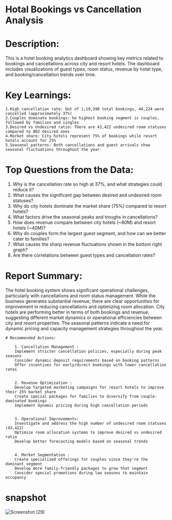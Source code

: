 # Hotal Bookings vs Cancellation Analysis
# Description:
This is a hotel booking analytics dashboard showing key metrics related to bookings and cancellations across city and resort hotels. 
The dashboard includes visualizations of guest types, room status, revenue by hotel type, and booking/cancellation trends over time.

# Key Learnings:
	1.High cancellation rate: Out of 1,19,390 total bookings, 44,224 were cancelled (approximately 37%)
	2.Couples dominate bookings: he highest booking segment is couples, followed by families and singles
	3.Desired vs Undesired ratio: There are 43,422 undesired room statuses compared to 802 desired ones
	4.Market share: City hotels represent 75% of bookings while resort hotels account for 25%
	5.Seasonal patterns: Both cancellations and guest arrivals show seasonal fluctuations throughout the year

# Top Questions from the Data:

1. Why is the cancellation rate so high at 37%, and what strategies could reduce it?
2. What causes the significant gap between desired and undesired room statuses?
3. Why do city hotels dominate the market share (75%) compared to resort hotels?
4. What factors drive the seasonal peaks and troughs in cancellations?
5. How does revenue compare between city hotels (~80M) and resort hotels (~40M)?
6. Why do couples form the largest guest segment, and how can we better cater to families?
7. What causes the sharp revenue fluctuations shown in the bottom right graph?
8. Are there correlations between guest types and cancellation rates?

# Report Summary:
The hotel booking system shows significant operational challenges, particularly with cancellations and room status management. While the business generates 
substantial revenue, there are clear opportunities for improvement in reducing cancellations and optimizing room allocation. City hotels are performing 
better in terms of both bookings and revenue, suggesting different market dynamics or operational efficiencies between city and resort properties. The seasonal 
patterns indicate a need for dynamic pricing and capacity management strategies throughout the year.

	# Recommended Actions:

		1. Cancellation Management :
		Implement stricter cancellation policies, especially during peak seasons
		Consider dynamic deposit requirements based on booking patterns
		Offer incentives for early/direct bookings with lower cancellation rates


		2. Revenue Optimization :
		Develop targeted marketing campaigns for resort hotels to improve their 25% market share
		Create special packages for families to diversify from couple-dominated bookings
		Implement dynamic pricing during high cancellation periods


		3. Operational Improvements:
		Investigate and address the high number of undesired room statuses (43,422)
		Optimize room allocation systems to improve desired vs undesired ratio
		Develop better forecasting models based on seasonal trends


		4. Market Segmentation :
		Create specialized offerings for couples since they're the dominant segment
		Develop more family-friendly packages to grow that segment
		Consider special promotions during low seasons to maintain occupancy

# snapshot
![Screenshot (29)](https://github.com/user-attachments/assets/a93edaf3-c088-487c-8496-28fc5bbffd1b)
